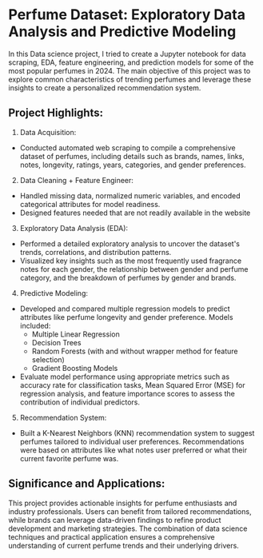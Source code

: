 # Perfume Dataset: Exploratory Data Analysis and Predictive Modeling
In this Data science project, I tried to create a Jupyter notebook for data scraping, EDA, feature engineering, and prediction models for some of the most popular perfumes in 2024. The main objective of this project was to explore common characteristics of trending perfumes and leverage these insights to create a personalized recommendation system. 

## Project Highlights:
1. Data Acquisition:
- Conducted automated web scraping to compile a comprehensive dataset of perfumes, including details such as brands, names, links, notes, longevity, ratings, years, categories, and gender preferences.
2. Data Cleaning + Feature Engineer:
- Handled missing data, normalized numeric variables, and encoded categorical attributes for model readiness.
- Designed features needed that are not readily available in the website
3. Exploratory Data Analysis (EDA):
- Performed a detailed exploratory analysis to uncover the dataset's trends, correlations, and distribution patterns.
- Visualized key insights such as the most frequently used fragrance notes for each gender, the relationship between gender and perfume category, and the breakdown of perfumes by gender and brands.
4. Predictive Modeling:
- Developed and compared multiple regression models to predict attributes like perfume longevity and gender preference. Models included:
  - Multiple Linear Regression
  - Decision Trees
  - Random Forests (with and without wrapper method for feature selection)
  - Gradient Boosting Models
- Evaluate model performance using appropriate metrics such as accuracy rate for classification tasks, Mean Squared Error (MSE) for regression analysis, and feature importance scores to assess the contribution of individual predictors.
5. Recommendation System:
- Built a K-Nearest Neighbors (KNN) recommendation system to suggest perfumes tailored to individual user preferences. Recommendations were based on attributes like what notes user preferred or what their current favorite perfume was.

## Significance and Applications:
This project provides actionable insights for perfume enthusiasts and industry professionals. Users can benefit from tailored recommendations, while brands can leverage data-driven findings to refine product development and marketing strategies. The combination of data science techniques and practical application ensures a comprehensive understanding of current perfume trends and their underlying drivers.
